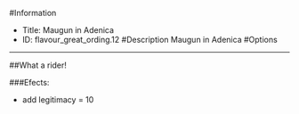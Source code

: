 #Information
 - Title: Maugun in Adenica
 - ID: flavour_great_ording.12
#Description
Maugun in Adenica
#Options

___
##What a rider!

###Efects:<ul><li>add legitimacy = 10</li></ul>
